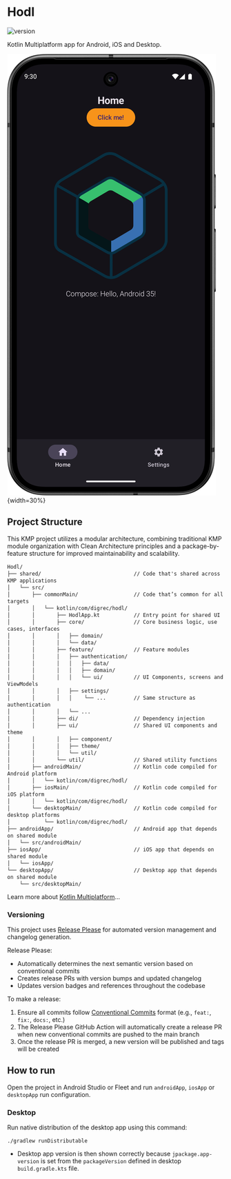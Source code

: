 # Hodl

![version](https://img.shields.io/static/v1?label=version&message=1.0.0&color=blue) <!-- x-release-please-version -->

Kotlin Multiplatform app for Android, iOS and Desktop.

![Hodl App Screenshot](HodlApp.png){width=30%}

## Project Structure

This KMP project utilizes a modular architecture, combining traditional KMP module organization with
Clean Architecture principles and a package-by-feature structure for improved maintainability and scalability.

```
Hodl/
├── shared/                              // Code that's shared across KMP applications
│   └── src/
│       ├── commonMain/                  // Code that’s common for all targets
│       │   └── kotlin/com/digrec/hodl/
│       │       ├── HodlApp.kt           // Entry point for shared UI
│       │       ├── core/                // Core business logic, use cases, interfaces
│       │       │   ├── domain/
│       │       │   └── data/
│       │       ├── feature/             // Feature modules
│       │       │   ├── authentication/
│       │       │   │   ├── data/
│       │       │   │   ├── domain/
│       │       │   │   └── ui/          // UI Components, screens and ViewModels
│       │       │   ├── settings/
│       │       │   │    └── ...         // Same structure as authentication
│       │       │   └── ...
│       │       ├── di/                  // Dependency injection
│       │       ├── ui/                  // Shared UI components and theme
│       │       │   ├── component/
│       │       │   ├── theme/
│       │       │   └── util/
│       │       └── util/                // Shared utility functions
│       ├── androidMain/                 // Kotlin code compiled for Android platform
│       │   └── kotlin/com/digrec/hodl/
│       ├── iosMain/                     // Kotlin code compiled for iOS platform
│       │   └── kotlin/com/digrec/hodl/
│       └── desktopMain/                 // Kotlin code compiled for desktop platforms
│           └── kotlin/com/digrec/hodl/
├── androidApp/                          // Android app that depends on shared module
│   └── src/androidMain/
├── iosApp/                              // iOS app that depends on shared module
│   └── iosApp/
└── desktopApp/                          // Desktop app that depends on shared module
    └── src/desktopMain/
```

Learn more about [Kotlin Multiplatform](https://www.jetbrains.com/help/kotlin-multiplatform-dev/get-started.html)…

### Versioning

This project uses [Release Please](https://github.com/googleapis/release-please) for automated 
version management and changelog generation. 

Release Please:

- Automatically determines the next semantic version based on conventional commits
- Creates release PRs with version bumps and updated changelog
- Updates version badges and references throughout the codebase

To make a release:
1. Ensure all commits follow [Conventional Commits](https://www.conventionalcommits.org/) format 
(e.g., `feat:`, `fix:`, `docs:`, etc.)
2. The Release Please GitHub Action will automatically create a release PR when new conventional 
commits are pushed to the main branch
3. Once the release PR is merged, a new version will be published and tags will be created

## How to run

Open the project in Android Studio or Fleet and run `androidApp`, `iosApp` or `desktopApp` run configuration.

### Desktop

Run native distribution of the desktop app using this command:

```shell
./gradlew runDistributable
```

- Desktop app version is then shown correctly because `jpackage.app-version` is set from
  the `packageVersion` defined in desktop `build.gradle.kts` file.
